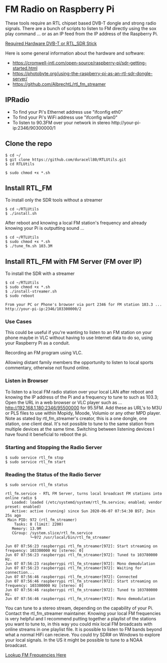 # FM Radio on Raspberry Pi
These tools require an RTL chipset based DVB-T dongle and strong radio signals. There are a bunch of scripts to listen to FM directly using the sox play command ... or as an IP feed from the IP address of the Raspberry Pi.

[Required Hardware DVB-T or RTL_SDR Stick](https://www.amazon.com/dp/B01B4L48QU/ref=sspa_dk_hqp_detail_aax_0?psc=1&spLa=ZW5jcnlwdGVkUXVhbGlmaWVyPUExTkU4VUY2UjRVU1kyJmVuY3J5cHRlZElkPUEwODk1ODU0OUEyTTJOMlFUMDlDJmVuY3J5cHRlZEFkSWQ9QTAwODg2NzIxWkdBOTA1RElNMktIJndpZGdldE5hbWU9c3BfaHFwX3NoYXJlZCZhY3Rpb249Y2xpY2tSZWRpcmVjdCZkb05vdExvZ0NsaWNrPXRydWU=)

Here is some general information about the hardware and software:

- https://cromwell-intl.com/open-source/raspberry-pi/sdr-getting-started.html
- https://photobyte.org/using-the-raspberry-pi-as-an-rtl-sdr-dongle-server/
- https://github.com/AlbrechtL/rtl_fm_streamer

## IPRadio
- To find your Pi's Ethernet address use "ifconfig eth0"
- To find your Pi's WiFi address use "ifconfig wlan0"
- To listen to 90.3FM over your network in stereo http://your-pi-ip:2346/90300000/1

## Clone the repo

```
$ cd ~/
$ git clone https://github.com/duracell80/RTLUtils.git
$ cd RTLUtils

$ sudo chmod +x *.sh
```

## Install RTL_FM
To install only the SDR tools without a streamer
```
$ cd ~/RTLUtils
$ ./install.sh
```
After reboot and knowing a local FM station's frequency and already knowing your Pi is outputting sound ...

```
$ cd ~/RTLUtils
$ sudo chmod +x *.sh
$ ./tune_fm.sh 103.3M
```
## Install RTL_FM with FM Server (FM over IP)
To install the SDR with a streamer
```
$ cd ~/RTLUtils
$ sudo chmod +x *.sh
$ ./install-streamer.sh
$ sudo reboot

From your PC or Phone's browser via port 2346 for FM station 103.3 ...
http://your-pi-ip:2346/103300000/2
```
### Use Cases
This could be useful if you're wanting to listen to an FM station on your phone maybe in VLC without having to use Internet data to do so, using your Raspberry Pi as a conduit.

Recording an FM program using VLC.

Allowing distant family members the opportunity to listen to local sports commentary, otherwise not found online.

### Listen in Browser
To listen to a local FM radio station over your local LAN after reboot and knowing the IP address of the Pi and a frequency to tune to such as 103.3; Open the URL in a web browser or VLC player such as ... http://192.168.1.180:2346/95500000 for 95.5FM. Add these as URL's to M3U or PLS files to use within Mopidy, Moode, Volumio or any other MPD player. Note as stated by rtl_fm_streamer's creator, this is a one dongle, one station, one client deal. It's not possible to tune to the same station from multiple devices at the same time. Switching between listening devices I have found it beneficial to reboot the pi.

### Starting and Stopping the Radio Server
```
$ sudo service rtl_fm stop
$ sudo service rtl_fm start
```

### Reading the Status of the Radio Server
```
$ sudo service rtl_fm status

rtl_fm.service - RTL FM Server, turns local broadcast FM stations into online radio $
   Loaded: loaded (/etc/systemd/system/rtl_fm.service; enabled; vendor preset: enabled)
   Active: active (running) since Sun 2020-06-07 07:54:30 BST; 2min 25s ago
 Main PID: 972 (rtl_fm_streamer)
    Tasks: 8 (limit: 2200)
   Memory: 13.9M
   CGroup: /system.slice/rtl_fm.service
           └─972 /usr/local/bin/rtl_fm_streamer

Jun 07 07:56:23 raspberrypi rtl_fm_streamer[972]: Start streaming on frequency: 103300000 Hz [stereo: 0]
Jun 07 07:56:23 raspberrypi rtl_fm_streamer[972]: Tuned to 103780000 Hz.
Jun 07 07:56:23 raspberrypi rtl_fm_streamer[972]: Mono demodulation
Jun 07 07:56:23 raspberrypi rtl_fm_streamer[972]: Waiting for connection...
Jun 07 07:56:46 raspberrypi rtl_fm_streamer[972]: Connected
Jun 07 07:56:46 raspberrypi rtl_fm_streamer[972]: Start streaming on frequency: 103300000 Hz [stereo: 0]
Jun 07 07:56:46 raspberrypi rtl_fm_streamer[972]: Tuned to 103780000 Hz.
Jun 07 07:56:46 raspberrypi rtl_fm_streamer[972]: Mono demodulation

```

You can tune to a stereo stream, depending on the capability of your Pi. Contact the rtl_fm_streamer maintainer. Knowing your local FM frequencies is very helpful and I recommend putting together a playlist of the stations you want to tune to, in this way you could mix local FM broadcasts with online streams in one playlist file. It is possible to listen to FM bands beyond what a normal HiFi can recieve. You could try SDR# on Windows to explore your local signals. In the US it might be possible to tune to a NOAA broadcast.

[Lookup FM Frequencies Here](https://www.fmlist.org)
